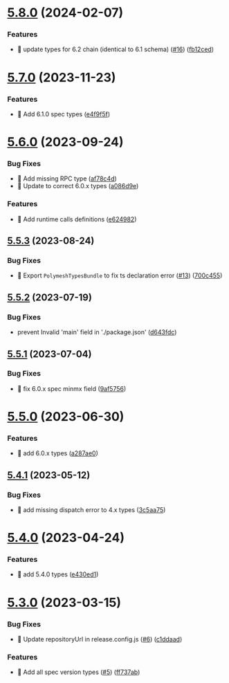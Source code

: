 # [5.8.0](https://github.com/PolymeshAssociation/polymesh-types/compare/v5.7.0...v5.8.0) (2024-02-07)


### Features

* 🎸 update types for 6.2 chain (identical to 6.1 schema) ([#16](https://github.com/PolymeshAssociation/polymesh-types/issues/16)) ([fb12ced](https://github.com/PolymeshAssociation/polymesh-types/commit/fb12ced5bb5767683b84861f928cf1fbc3d1f6c0))

# [5.7.0](https://github.com/PolymeshAssociation/polymesh-types/compare/v5.6.0...v5.7.0) (2023-11-23)


### Features

* 🎸 Add 6.1.0 spec types ([e4f9f5f](https://github.com/PolymeshAssociation/polymesh-types/commit/e4f9f5fe69b50d93d2cefa1478209f21586129c1))

# [5.6.0](https://github.com/PolymeshAssociation/polymesh-types/compare/v5.5.3...v5.6.0) (2023-09-24)


### Bug Fixes

* 🐛 Add missing RPC type ([af78c4d](https://github.com/PolymeshAssociation/polymesh-types/commit/af78c4de2d31286192a7c71b7c26f7ab9409632b))
* 🐛 Update to correct 6.0.x types ([a086d9e](https://github.com/PolymeshAssociation/polymesh-types/commit/a086d9ec9a7ce72979a1439fe4aea8ab17fc2c47))


### Features

* 🎸 Add runtime calls definitions ([e624982](https://github.com/PolymeshAssociation/polymesh-types/commit/e62498256f40e7a111fa9dbf38504d253e38a9b2))

## [5.5.3](https://github.com/PolymeshAssociation/polymesh-types/compare/v5.5.2...v5.5.3) (2023-08-24)


### Bug Fixes

* 🐛 Export `PolymeshTypesBundle` to fix ts declaration error ([#13](https://github.com/PolymeshAssociation/polymesh-types/issues/13)) ([700c455](https://github.com/PolymeshAssociation/polymesh-types/commit/700c455bd1436e6e31a7c1d4eecdd34d121faf33))

## [5.5.2](https://github.com/PolymeshAssociation/polymesh-types/compare/v5.5.1...v5.5.2) (2023-07-19)


### Bug Fixes

* prevent Invalid 'main' field in './package.json' ([d643fdc](https://github.com/PolymeshAssociation/polymesh-types/commit/d643fdc8676804ce7e9f58f6992bfb5b192c562c))

## [5.5.1](https://github.com/PolymeshAssociation/polymesh-types/compare/v5.5.0...v5.5.1) (2023-07-04)


### Bug Fixes

* 🐛 fix 6.0.x spec minmx field ([9af5756](https://github.com/PolymeshAssociation/polymesh-types/commit/9af5756efa2d937a3f3a5680296925774fe6961e))

# [5.5.0](https://github.com/PolymeshAssociation/polymesh-types/compare/v5.4.1...v5.5.0) (2023-06-30)


### Features

* 🎸 add 6.0.x types ([a287ae0](https://github.com/PolymeshAssociation/polymesh-types/commit/a287ae0dc43d99865697aa936e0a8d7c3a89d071))

## [5.4.1](https://github.com/PolymeshAssociation/polymesh-types/compare/v5.4.0...v5.4.1) (2023-05-12)


### Bug Fixes

* 🐛 add missing dispatch error to 4.x types ([3c5aa75](https://github.com/PolymeshAssociation/polymesh-types/commit/3c5aa75a07fd25ed46244dcf03744fd249d76fe9))

# [5.4.0](https://github.com/PolymeshAssociation/polymesh-types/compare/v5.3.0...v5.4.0) (2023-04-24)


### Features

* 🎸 add 5.4.0 types ([e430ed1](https://github.com/PolymeshAssociation/polymesh-types/commit/e430ed1e5ffbaf46d110922bbd32da62d42ab6ea))

# [5.3.0](https://github.com/PolymeshAssociation/polymesh-types/compare/v5.2.0...v5.3.0) (2023-03-15)


### Bug Fixes

* 🐛 Update repositoryUrl in release.config.js ([#6](https://github.com/PolymeshAssociation/polymesh-types/issues/6)) ([c1ddaad](https://github.com/PolymeshAssociation/polymesh-types/commit/c1ddaad1a7536979d0128e89b176bf224db2f0e3))


### Features

* 🎸 Add all spec version types ([#5](https://github.com/PolymeshAssociation/polymesh-types/issues/5)) ([ff737ab](https://github.com/PolymeshAssociation/polymesh-types/commit/ff737ab9e401f5a1aa02047dd42f132ca1890a52))
